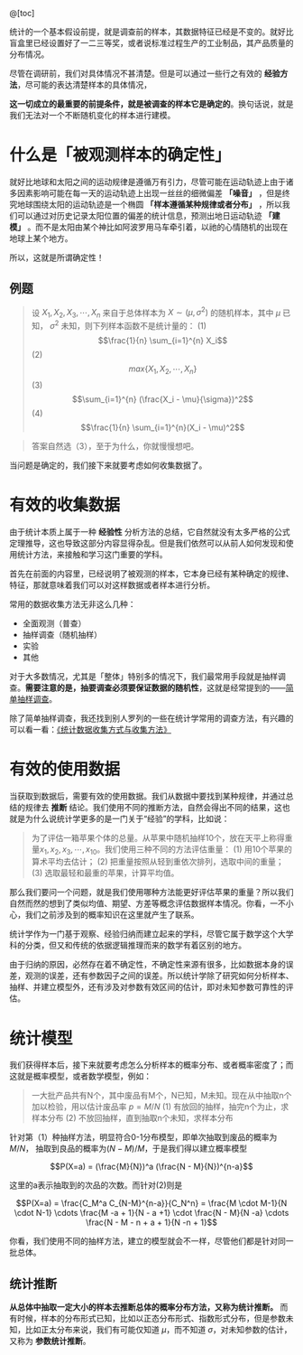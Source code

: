 @[toc]

统计的一个基本假设前提，就是调查前的样本，其数据特征已经是不变的。就好比盲盒里已经设置好了一二三等奖，或者说标准过程生产的工业制品，其产品质量的分布情况。

尽管在调研前，我们对具体情况不甚清楚。但是可以通过一些行之有效的 **经验方法**，尽可能的表达清楚样本的具体情况，

**这一切成立的最重要的前提条件，就是被调查的样本它是确定的**。换句话说，就是我们无法对一个不断随机变化的样本进行建模。

# 什么是「被观测样本的确定性」

就好比地球和太阳之间的运动规律是遵循万有引力，尽管可能在运动轨迹上由于诸多因素影响可能在每一天的运动轨迹上出现一丝丝的细微偏差 **「噪音」** ，但是终究地球围绕太阳的运动轨迹是一个椭圆 **「样本遵循某种规律或者分布」** ，所以我们可以通过对历史记录太阳位置的偏差的统计信息，预测出地日运动轨迹 **「建模」** 。而不是太阳由某个神比如阿波罗用马车牵引着，以祂的心情随机的出现在地球上某个地方。

所以，这就是所谓确定性！

## 例题
> 设 $X_1, X_2, X_3, \cdots, X_n$ 来自于总体样本为 $X \sim (\mu, \sigma^2)$    的随机样本，其中 $\mu$ 已知， $\sigma^2$ 未知，则下列样本函数不是统计量的：
> (1) $$\frac{1}{n} \sum_{i=1}^{n} X_i$$
> (2) $$max\{ X_1, X_2, \cdots,  X_n \}$$
> (3) $$\sum_{i=1}^{n} (\frac{X_i - \mu}{\sigma})^2$$
> (4) $$\frac{1}{n} \sum_{i=1}^{n}(X_i - \mu)^2$$

> 答案自然选（3），至于为什么，你就慢慢想吧。

当问题是确定的，我们接下来就要考虑如何收集数据了。

# 有效的收集数据

由于统计本质上属于一种 **经验性** 分析方法的总结，它自然就没有太多严格的公式定理推导，这也导致这部分内容显得杂乱。但是我们依然可以从前人如何发现和使用统计方法，来接触和学习这门重要的学科。

首先在前面的内容里，已经说明了被观测的样本，它本身已经有某种确定的规律、特征，那就意味着我们可以对这样数据或者样本进行分析。

常用的数据收集方法无非这么几种：
* 全面观测（普查）
* 抽样调查（随机抽样）
* 实验
* 其他

对于大多数情况，尤其是「整体」特别多的情况下，我们最常用手段就是抽样调查。**需要注意的是，抽要调查必须要保证数据的随机性**，这就是经常提到的——[简单抽样调查](https://seagochen.blog.csdn.net/article/details/121266141)。

除了简单抽样调查，我还找到别人罗列的一些在统计学常用的调查方法，有兴趣的可以看一看：[《统计数据收集方式与收集方法》](https://blog.csdn.net/lorarae/article/details/104686296)

# 有效的使用数据
当获取到数据后，需要有效的使用数据。我们从数据中要找到某种规律，并通过总结的规律去 **推断** 结论。我们使用不同的推断方法，自然会得出不同的结果，这也就是为什么说统计学更多的是一门关于“经验”的学科，比如说：

> 为了评估一箱苹果个体的总量。从苹果中随机抽样10个，放在天平上称得重量$x_1, x_2,  x_3, \cdots, x_{10}$。我们使用三种不同的方法评估重量：
> (1) 用10个苹果的算术平均去估计；
> (2) 把重量按照从轻到重依次排列，选取中间的重量；
> (3) 选取最轻和最重的苹果，计算平均值。

那么我们要问一个问题，就是我们使用哪种方法能更好评估苹果的重量？所以我们自然而然的想到了类似均值、期望、方差等概念评估数据样本情况。你看，一不小心，我们之前涉及到的概率知识在这里就产生了联系。

统计学作为一门基于观察、经验归纳而建立起来的学科，尽管它属于数学这个大学科的分类，但又和传统的依据逻辑推理而来的数学有着区别的地方。

由于归纳的原因，必然存在着不确定性，不确定性来源有很多，比如数据本身的误差，观测的误差，还有参数因子之间的误差。所以统计学除了研究如何分析样本、抽样、并建立模型外，还有涉及对参数有效区间的估计，即对未知参数可靠性的评估。


# 统计模型

我们获得样本后，接下来就要考虑怎么分析样本的概率分布、或者概率密度了；而这就是概率模型，或者数学模型，例如：

> 一大批产品共有N个，其中废品有M个，N已知，M未知。现在从中抽取n个加以检验，用以估计废品率 $p = M / N$
> (1) 有放回的抽样，抽完n个为止，求样本分布
> (2) 不放回抽样，直到抽取n个未知，求样本分布

针对第（1）种抽样方法，明显符合0-1分布模型，即单次抽取到废品的概率为 $M/N$， 抽取到良品的概率为$(N - M) / M$，于是我们得以建立概率模型

$$P(X=a) = (\frac{M}{N})^a (\frac{N - M}{N})^{n-a}$$

这里的a表示抽取到的次品的次数。而针对(2)则是

$$P(X=a) = \frac{C_M^a C_{N-M}^{n-a}}{C_N^n} = \frac{M \cdot M-1}{N \cdot N-1} \cdots \frac{M -a + 1}{N - a +1} \cdot \frac{N - M}{N -a} \cdots \frac{N - M - n + a + 1}{N -n + 1}$$

你看，我们使用不同的抽样方法，建立的模型就会不一样，尽管他们都是针对同一批总体。

## 统计推断

**从总体中抽取一定大小的样本去推断总体的概率分布方法，又称为统计推断。**  而有时候，样本的分布形式已知，比如以正态分布形式、指数形式分布，但是参数未知，比如正太分布来说，我们有可能仅知道 $\mu$，而不知道 $\sigma$，对未知参数的估计，又称为 **参数统计推断**。



